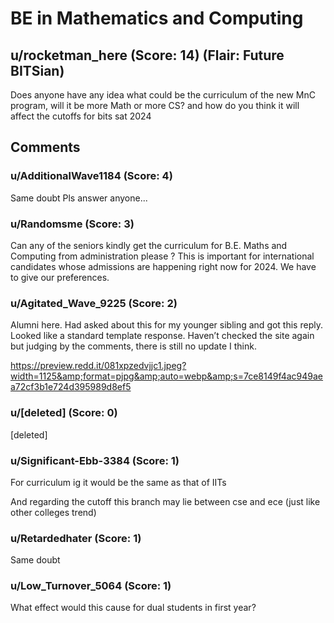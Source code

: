 # BE in Mathematics and Computing
## u/rocketman_here (Score: 14) (Flair: Future BITSian)
Does anyone have any idea what could be the curriculum of the new MnC program, will it be more Math or more CS?  and how do you think it will affect the cutoffs for bits sat 2024


## Comments

### u/AdditionalWave1184 (Score: 4)
Same doubt 
Pls answer anyone...


### u/Randomsme (Score: 3)
Can any of the seniors kindly get the curriculum for B.E. Maths and Computing from administration please ? This is important for international candidates whose admissions are happening right now for 2024. We have to give our preferences.


### u/Agitated_Wave_9225 (Score: 2)
Alumni here. Had asked about this for my younger sibling and got this reply. Looked like a standard template response. Haven’t checked the site again but judging by the comments, there is still no update I think.

https://preview.redd.it/081xpzedvjjc1.jpeg?width=1125&amp;format=pjpg&amp;auto=webp&amp;s=7ce8149f4ac949aea72cf3b1e724d395989d8ef5


### u/[deleted] (Score: 0)
[deleted]


### u/Significant-Ebb-3384 (Score: 1)
For curriculum ig it would be the same as that of IITs

And regarding the cutoff this branch may lie between cse and ece (just like other colleges trend)


### u/Retardedhater (Score: 1)
Same doubt


### u/Low_Turnover_5064 (Score: 1)
What effect would this cause for dual students in first year?




